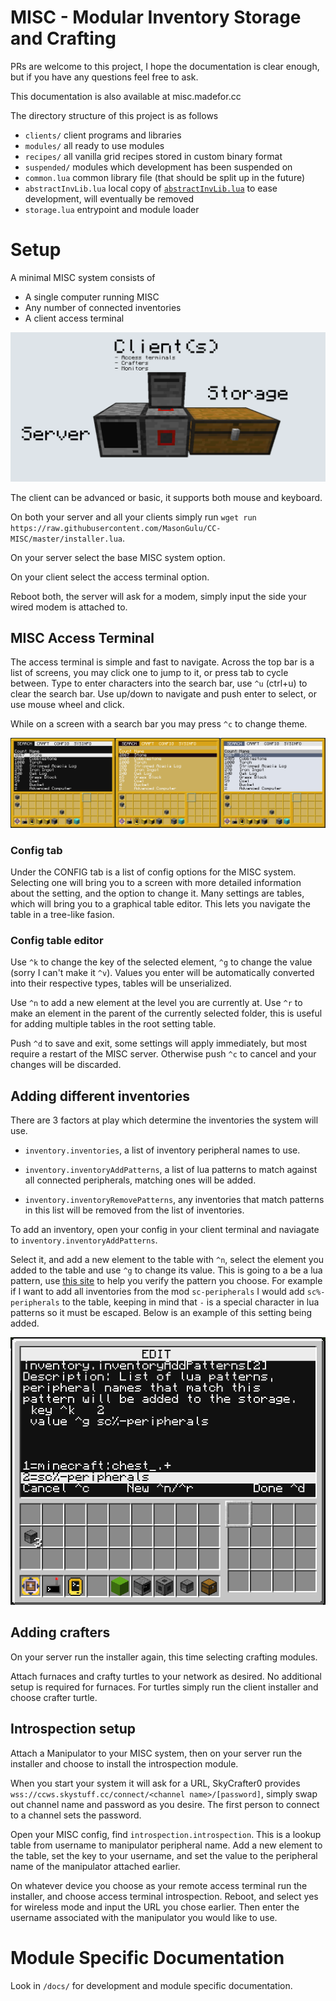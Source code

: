 # MISC - Modular Inventory Storage and Crafting

PRs are welcome to this project, I hope the documentation is clear enough, but if you have any questions feel free to ask.

This documentation is also available at misc.madefor.cc

The directory structure of this project is as follows

- `clients/` client programs and libraries
- `modules/` all ready to use modules
- `recipes/` all vanilla grid recipes stored in custom binary format
- `suspended/` modules which development has been suspended on
- `common.lua` common library file (that should be split up in the future)
- `abstractInvLib.lua` local copy of [`abstractInvLib.lua`](https://gist.github.com/MasonGulu/57ef0f52a93304a17a9eaea21f431de6) to ease development, will eventually be removed
- `storage.lua` entrypoint and module loader

# Setup

A minimal MISC system consists of

- A single computer running MISC
- Any number of connected inventories
- A client access terminal

![Example minimal setup](docs/assets/min_setup.png)

The client can be advanced or basic, it supports both mouse and keyboard.

On both your server and all your clients simply run `wget run https://raw.githubusercontent.com/MasonGulu/CC-MISC/master/installer.lua`.

On your server select the base MISC system option.

On your client select the access terminal option.

Reboot both, the server will ask for a modem, simply input the side your wired modem is attached to.

## MISC Access Terminal

The access terminal is simple and fast to navigate. Across the top bar is a list of screens, you may click one to jump to it, or press tab to cycle between. Type to enter characters into the search bar, use `^u` (ctrl+u) to clear the search bar. Use up/down to navigate and push enter to select, or use mouse wheel and click.

While on a screen with a search bar you may press `^c` to change theme.

![Themes](docs/assets/themes.png)

### Config tab

Under the CONFIG tab is a list of config options for the MISC system. Selecting one will bring you to a screen with more detailed information about the setting, and the option to change it. Many settings are tables, which will bring you to a graphical table editor. This lets you navigate the table in a tree-like fasion.

### Config table editor

Use `^k` to change the key of the selected element, `^g` to change the value (sorry I can't make it `^v`). Values you enter will be automatically converted into their respective types, tables will be unserialized.

Use `^n` to add a new element at the level you are currently at. Use `^r` to make an element in the parent of the currently selected folder, this is useful for adding multiple tables in the root setting table.

Push `^d` to save and exit, some settings will apply immediately, but most require a restart of the MISC server. Otherwise push `^c` to cancel and your changes will be discarded.

## Adding different inventories

There are 3 factors at play which determine the inventories the system will use.

- `inventory.inventories`, a list of inventory peripheral names to use.

- `inventory.inventoryAddPatterns`, a list of lua patterns to match against all connected peripherals, matching ones will be added.

- `inventory.inventoryRemovePatterns`, any inventories that match patterns in this list will be removed from the list of inventories.

To add an inventory, open your config in your client terminal and naviagate to `inventory.inventoryAddPatterns`.

Select it, and add a new element to the table with `^n`, select the element you added to the table and use `^g` to change its value. This is going to a be a lua pattern, use [this site](https://gitspartv.github.io/lua-patterns/) to help you verify the pattern you choose. For example if I want to add all inventories from the mod `sc-peripherals` I would add `sc%-peripherals` to the table, keeping in mind that `-` is a special character in lua patterns so it must be escaped. Below is an example of this setting being added.

![Example sc%-peripheral setting](docs/assets/sc_example.png)

## Adding crafters

On your server run the installer again, this time selecting crafting modules.

Attach furnaces and crafty turtles to your network as desired. No additional setup is required for furnaces. For turtles simply run the client installer and choose crafter turtle.

## Introspection setup

Attach a Manipulator to your MISC system, then on your server run the installer and choose to install the introspection module.

When you start your system it will ask for a URL, SkyCrafter0 provides `wss://ccws.skystuff.cc/connect/<channel name>/[password]`, simply swap out channel name and password as you desire. The first person to connect to a channel sets the password.

Open your MISC config, find `introspection.introspection`. This is a lookup table from username to manipulator peripheral name. Add a new element to the table, set the key to your username, and set the value to the peripheral name of the manipulator attached earlier.

On whatever device you choose as your remote access terminal run the installer, and choose access terminal introspection. Reboot, and select yes for wireless mode and input the URL you chose earlier. Then enter the username associated with the manipulator you would like to use.

# Module Specific Documentation

Look in `/docs/` for development and module specific documentation.
